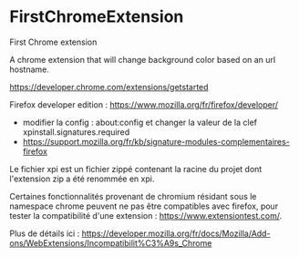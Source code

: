 # FirstChromeExtension
First Chrome extension

A chrome extension that will change background color based on an url hostname.

https://developer.chrome.com/extensions/getstarted

Firefox developer edition :
https://www.mozilla.org/fr/firefox/developer/
* modifier la config : about:config et changer la valeur de la clef xpinstall.signatures.required
* https://support.mozilla.org/fr/kb/signature-modules-complementaires-firefox

Le fichier xpi est un fichier zippé contenant la racine du projet dont l'extension zip a été renommée en xpi.

Certaines fonctionnalités provenant de chromium résidant sous le namespace chrome peuvent ne pas être compatibles avec firefox, pour tester la compatibilité d'une extension : https://www.extensiontest.com/.

Plus de détails ici : https://developer.mozilla.org/fr/docs/Mozilla/Add-ons/WebExtensions/Incompatibilit%C3%A9s_Chrome
